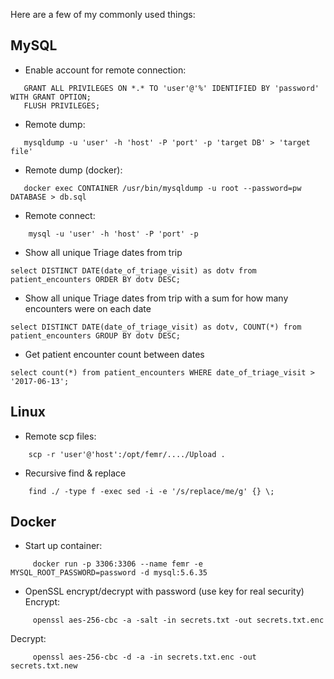 Here are a few of my commonly used things:

## MySQL
* Enable account for remote connection:
 ```
    GRANT ALL PRIVILEGES ON *.* TO 'user'@'%' IDENTIFIED BY 'password' WITH GRANT OPTION;
    FLUSH PRIVILEGES;
 ```
* Remote dump:
 ```
    mysqldump -u 'user' -h 'host' -P 'port' -p 'target DB' > 'target file'
 ```
* Remote dump (docker):
 ```
    docker exec CONTAINER /usr/bin/mysqldump -u root --password=pw DATABASE > db.sql
 ```
* Remote connect:
```
    mysql -u 'user' -h 'host' -P 'port' -p  
```

* Show all unique Triage dates from trip
```
select DISTINCT DATE(date_of_triage_visit) as dotv from patient_encounters ORDER BY dotv DESC;
```
* Show all unique Triage dates from trip with a sum for how many encounters were on each date
```
select DISTINCT DATE(date_of_triage_visit) as dotv, COUNT(*) from patient_encounters GROUP BY dotv DESC;
```
* Get patient encounter count between dates
```
select count(*) from patient_encounters WHERE date_of_triage_visit > '2017-06-13';
```



## Linux
* Remote scp files:
```
    scp -r 'user'@'host':/opt/femr/..../Upload .
```  
* Recursive find & replace
```
    find ./ -type f -exec sed -i -e '/s/replace/me/g' {} \;
``` 

## Docker
* Start up container:
```
     docker run -p 3306:3306 --name femr -e MYSQL_ROOT_PASSWORD=password -d mysql:5.6.35
```     
* OpenSSL encrypt/decrypt with password (use key for real security)
   Encrypt:
```
     openssl aes-256-cbc -a -salt -in secrets.txt -out secrets.txt.enc
```   
   Decrypt:
```   
     openssl aes-256-cbc -d -a -in secrets.txt.enc -out secrets.txt.new
```  

